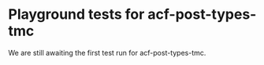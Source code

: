 # Playground tests for acf-post-types-tmc
We are still awaiting the first test run for acf-post-types-tmc.
